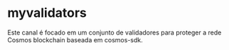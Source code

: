 # myvalidators
Este canal é focado em um conjunto de validadores para proteger a rede Cosmos blockchain baseada em cosmos-sdk.
